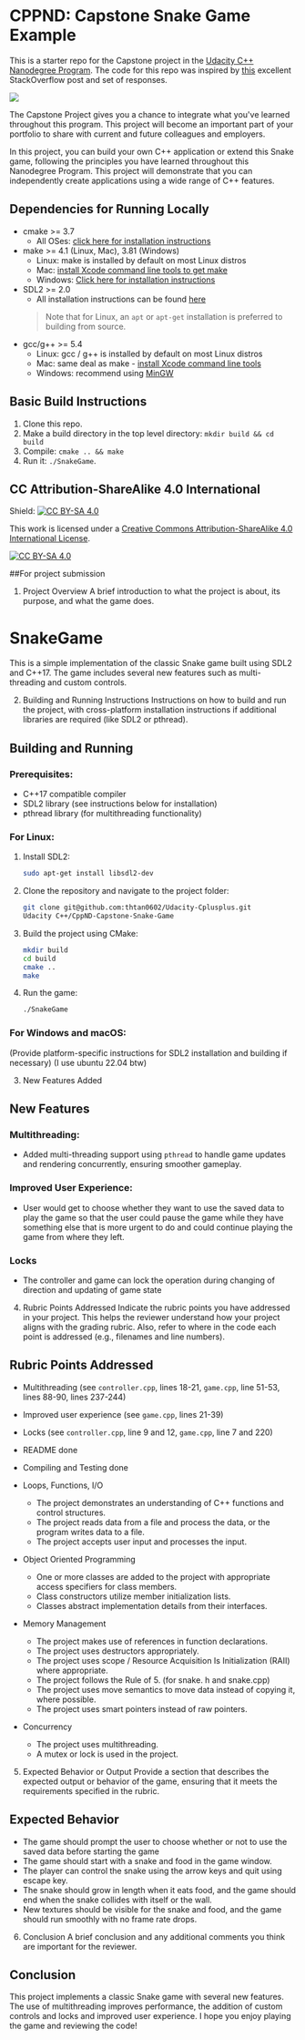 # CPPND: Capstone Snake Game Example

This is a starter repo for the Capstone project in the [Udacity C++ Nanodegree Program](https://www.udacity.com/course/c-plus-plus-nanodegree--nd213). The code for this repo was inspired by [this](https://codereview.stackexchange.com/questions/212296/snake-game-in-c-with-sdl) excellent StackOverflow post and set of responses.

<img src="snake_game.gif"/>

The Capstone Project gives you a chance to integrate what you've learned throughout this program. This project will become an important part of your portfolio to share with current and future colleagues and employers.

In this project, you can build your own C++ application or extend this Snake game, following the principles you have learned throughout this Nanodegree Program. This project will demonstrate that you can independently create applications using a wide range of C++ features.

## Dependencies for Running Locally
* cmake >= 3.7
  * All OSes: [click here for installation instructions](https://cmake.org/install/)
* make >= 4.1 (Linux, Mac), 3.81 (Windows)
  * Linux: make is installed by default on most Linux distros
  * Mac: [install Xcode command line tools to get make](https://developer.apple.com/xcode/features/)
  * Windows: [Click here for installation instructions](http://gnuwin32.sourceforge.net/packages/make.htm)
* SDL2 >= 2.0
  * All installation instructions can be found [here](https://wiki.libsdl.org/Installation)
  >Note that for Linux, an `apt` or `apt-get` installation is preferred to building from source. 
* gcc/g++ >= 5.4
  * Linux: gcc / g++ is installed by default on most Linux distros
  * Mac: same deal as make - [install Xcode command line tools](https://developer.apple.com/xcode/features/)
  * Windows: recommend using [MinGW](http://www.mingw.org/)

## Basic Build Instructions

1. Clone this repo.
2. Make a build directory in the top level directory: `mkdir build && cd build`
3. Compile: `cmake .. && make`
4. Run it: `./SnakeGame`.


## CC Attribution-ShareAlike 4.0 International


Shield: [![CC BY-SA 4.0][cc-by-sa-shield]][cc-by-sa]

This work is licensed under a
[Creative Commons Attribution-ShareAlike 4.0 International License][cc-by-sa].

[![CC BY-SA 4.0][cc-by-sa-image]][cc-by-sa]

[cc-by-sa]: http://creativecommons.org/licenses/by-sa/4.0/
[cc-by-sa-image]: https://licensebuttons.net/l/by-sa/4.0/88x31.png
[cc-by-sa-shield]: https://img.shields.io/badge/License-CC%20BY--SA%204.0-lightgrey.svg

##For project submission
1. Project Overview
A brief introduction to what the project is about, its purpose, and what the game does.

# SnakeGame
This is a simple implementation of the classic Snake game built using SDL2 and C++17. The game includes several new features such as multi-threading and custom controls.

2. Building and Running Instructions
Instructions on how to build and run the project, with cross-platform installation instructions if additional libraries are required (like SDL2 or pthread).

## Building and Running
### Prerequisites:
- C++17 compatible compiler
- SDL2 library (see instructions below for installation)
- pthread library (for multithreading functionality)

### For Linux:
1. Install SDL2:
   ```bash
   sudo apt-get install libsdl2-dev
   ```

3. Clone the repository and navigate to the project folder:
   ```bash
   git clone git@github.com:thtan0602/Udacity-Cplusplus.git
   Udacity C++/CppND-Capstone-Snake-Game
   ```

4. Build the project using CMake:
   ```bash
   mkdir build
   cd build
   cmake ..
   make
   ```

5. Run the game:
   ```bash
   ./SnakeGame
   ```

### For Windows and macOS:
(Provide platform-specific instructions for SDL2 installation and building if necessary) (I use ubuntu 22.04 btw)

3. New Features Added
## New Features

### Multithreading:
- Added multi-threading support using `pthread` to handle game updates and rendering concurrently, ensuring smoother gameplay.

### Improved User Experience:
- User would get to choose whether they want to use the saved data to play the game so that the user could pause the game while they have something else that is more urgent to do and could continue playing the game from where they left.

### Locks
- The controller and game can lock the operation during changing of direction and updating of game state  

4. Rubric Points Addressed
Indicate the rubric points you have addressed in your project. This helps the reviewer understand how your project aligns with the grading rubric. Also, refer to where in the code each point is addressed (e.g., filenames and line numbers).

## Rubric Points Addressed
- Multithreading (see `controller.cpp`, lines 18-21, `game.cpp`, line 51-53, lines 88-90, lines 237-244)
- Improved user experience (see `game.cpp`, lines 21-39)
- Locks (see `controller.cpp`, line 9 and 12, `game.cpp`, line 7 and 220)

- README done
- Compiling and Testing done
- Loops, Functions, I/O
  - The project demonstrates an understanding of C++ functions and control structures.
  - The project reads data from a file and process the data, or the program writes data to a file.
  - The project accepts user input and processes the input.
- Object Oriented Programming 
  - One or more classes are added to the project with appropriate access specifiers for class members.
  - Class constructors utilize member initialization lists.
  - Classes abstract implementation details from their interfaces.
- Memory Management
  - The project makes use of references in function declarations.
  - The project uses destructors appropriately.
  - The project uses scope / Resource Acquisition Is Initialization (RAII) where appropriate.
  - The project follows the Rule of 5. (for snake. h and snake.cpp)
  - The project uses move semantics to move data instead of copying it, where possible.
  - The project uses smart pointers instead of raw pointers.
- Concurrency
  - The project uses multithreading.
  - A mutex or lock is used in the project.

5. Expected Behavior or Output
Provide a section that describes the expected output or behavior of the game, ensuring that it meets the requirements specified in the rubric.

## Expected Behavior
- The game should prompt the user to choose whether or not to use the saved data before starting the game
- The game should start with a snake and food in the game window.
- The player can control the snake using the arrow keys and quit using escape key.
- The snake should grow in length when it eats food, and the game should end when the snake collides with itself or the wall.
- New textures should be visible for the snake and food, and the game should run smoothly with no frame rate drops.

6. Conclusion
A brief conclusion and any additional comments you think are important for the reviewer.
## Conclusion

This project implements a classic Snake game with several new features. The use of multithreading improves performance, the addition of custom controls and locks and improved user experience. I hope you enjoy playing the game and reviewing the code!

